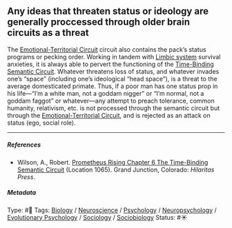 ## Any ideas that threaten status or ideology are generally proccessed through older brain circuits as a threat

The [Emotional-Territorial Circuit](Emotional-Territorial%20Circuit.md) circuit also contains the pack’s status programs or pecking order. Working in tandem with [Limbic system](Limbic%20system.md) survival anxieties, it is always able to pervert the functioning of the [Time-Binding Semantic Circuit](Time-Binding%20Semantic%20Circuit.md). Whatever threatens loss of status, and whatever invades one’s “space” (including one’s ideological “head space”), is a threat to the average domesticated primate. Thus, if a poor man has one status prop in his life—“I’m a white man, not a goddam nigger” or “I’m normal, not a goddam faggot” or whatever—any attempt to preach tolerance, common humanity, relativism, etc. is not processed through the semantic circuit but through the [Emotional-Territorial Circuit](Emotional-Territorial%20Circuit.md), and is rejected as an attack on status (ego, social role).

---

##### References

* Wilson, A., Robert. [Prometheus Rising Chapter 6 The Time-Binding Semantic Circuit](Prometheus%20Rising%20Chapter%206%20The%20Time-Binding%20Semantic%20Circuit.md) (Location 1065). Grand Junction, Colorado: *Hilaritas Press*.

##### Metadata

Type: #🔴 
Tags: [Biology]() / [Neuroscience](Neuroscience.md) / [Psychology](Psychology.md) / [Neuropsychology](Neuropsychology.md) / [Evolutionary Psychology]() / [Sociology](Sociology.md) / [Sociobiology]()
Status: #☀️ 
